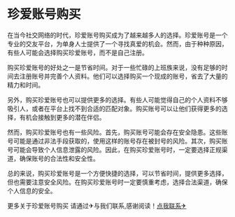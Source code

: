 # 珍爱账号购买

在当今社交网络的时代，珍爱账号购买成为了越来越多人的选择。珍爱账号是一个专业的交友平台，为单身人士提供了一个寻找真爱的机会。然而，由于种种原因，有些人可能会选择购买珍爱账号，而不是自己注册。

购买珍爱账号的好处之一是节省时间。对于一些忙碌的上班族来说，没有足够的时间去注册账号并完善个人资料。他们可以选择购买一个现成的账号，省去了大量的精力和时间。

另外，购买珍爱账号也可以提供更多的选择。有些人可能觉得自己的个人资料不够吸引人，或者在平台上找不到合适的匹配对象。购买账号可以让他们获得更多的选择，有机会接触到更多的潜在伴侣。

然而，购买珍爱账号也有一些风险。首先，购买账号可能会存在安全隐患。这些账号可能是通过非法手段获取的，使用这样的账号存在被封号的风险。其次，购买账号可能会导致个人信息泄露的风险。因此，在购买珍爱账号时，一定要选择正规渠道，确保账号的合法性和安全性。

总的来说，购买珍爱账号是一个方便快捷的选择，可以节省时间，提供更多选择，但也需要注意安全风险。在购买珍爱账号时一定要慎重考虑，选择合法渠道，确保个人信息的安全。

更多关于珍爱账号购买 请通过✈与我们联系,感谢阅读！[点我联系✈](https://img.G208.com)
